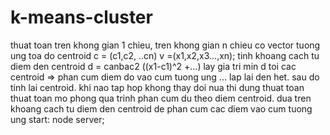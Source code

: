 # k-means-cluster
thuat toan tren khong gian 1 chieu, tren khong gian n chieu co vector tuong ung
 toa do centroid c = (c1,c2, ..cn)
  v =(x1,x2,x3...,xn);
  tinh khoang cach tu diem den centroid  d = canbac2 ((x1-c1)^2 +...) 
  lay gia tri min d toi cac centroid => phan cum diem do vao cum tuong ung ... 
  lap lai den het.
  sau do tinh lai centroid.
  khi nao tap hop khong thay doi nua thi dung thuat toan
thuat toan mo phong qua trinh phan cum du theo diem centroid.
dua tren khoang cach tu diem den centroid de phan cum cac diem vao cum tuong ung
start: node server;
